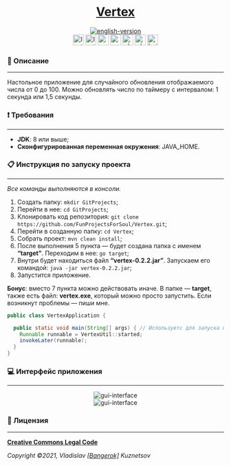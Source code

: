 <!--suppress HtmlDeprecatedAttribute -->
<div align="center">
    <h1>
        <a href="https://funprojectsforsoul.github.io/Vertex/">Vertex</a>
    </h1>
</div>

<div align="center">
    <a href="https://github.com/FunProjectsForSoul/Vertex/blob/master/docs/README.md">
        <img alt="english-version" src="https://raw.githubusercontent.com/FunProjectsForSoul/Vertex/master/assets/languages/english.png"/>
    </a>
</div>

<div align="center">
    <img src="https://img.shields.io/github/last-commit/FunProjectsForSoul/Vertex" height="25" alt="last-commit" />
    <img src="https://img.shields.io/github/v/release/FunProjectsForSoul/Vertex" height="25" alt="last-release" />
    <img src="https://tokei.rs/b1/github/FunProjectsForSoul/Vertex?category=code" height="25" alt="code-lines" />
    <img src="https://sonarcloud.io/api/project_badges/measure?project=FunProjectsForSoul_Vertex&metric=bugs" height="25" alt="sonar-cloud-bugs" />
    <img src="https://github.com/FunProjectsForSoul/Vertex/actions/workflows/check-style.yml/badge.svg" height="25" alt="checking-style" />
    <img src="https://github.com/FunProjectsForSoul/Vertex/actions/workflows/sonar.yml/badge.svg" height="25" alt="checking-sonar" />
    <img src="https://github.com/FunProjectsForSoul/Vertex/actions/workflows/build.yml/badge.svg" height="25" alt="build" />
</div>

### 📖 Описание
___

Настольное приложение для случайного обновления отображаемого числа от 0 до 100. Можно обновлять число по таймеру с 
интервалом: 1 секунда или 1,5 секунды.

### ❗ Требования
___

* **JDK**: 8 или выше;
* **Сконфигурированная переменная окружения**: JAVA_HOME.

### 📋 Инструкция по запуску проекта
___

*Все команды выполняются в консоли.*
1. Создать папку: `mkdir GitProjects`;
2. Перейти в нее: `cd GitProjects`;
3. Клонировать код репозитория: `git clone https://github.com/FunProjectsForSoul/Vertex.git`;
4. Перейти в созданную папку: `cd Vertex`;
5. Собрать проект: `mvn clean install`;
6. После выполнения 5 пункта — будет создана папка с именем **“target”**. Переходим в нее: `go target`;
7. Внутри будет находиться файл **“vertex-0.2.2.jar”**.
Запускаем его командой: `java -jar vertex-0.2.2.jar`;
8. Запустится приложение.

**Бонус**: вместо 7 пункта можно действовать иначе.
В папке — **target**, также есть файл: **vertex.exe**, который можно просто запустить.
Если возникнут проблемы — пиши мне.

```java
public class VertexApplication {

  public static void main(String[] args) { // Используетс для запуска приложения.
    Runnable runnable = VertexUtil::started;
    invokeLater(runnable);
  }
}
```

### 💻 Интерфейс приложения
___
<div align="center">
   <img src="https://raw.githubusercontent.com/FunProjectsForSoul/Vertex/master/assets/vertex-form.gif" alt="gui-interface" />
</div>

<div align="center">
   <img src="https://raw.githubusercontent.com/FunProjectsForSoul/Vertex/master/assets/vertex-form-popup-menu.png" alt="gui-interface" />
</div>

### 🎫 Лицензия
___

**[Creative Commons Legal Code](https://github.com/Bangerok/Vertex/blob/master/LICENSE)**

_Copyright ©2021, Vladislav [[Bangerok]](https://github.com/Bangerok) Kuznetsov_